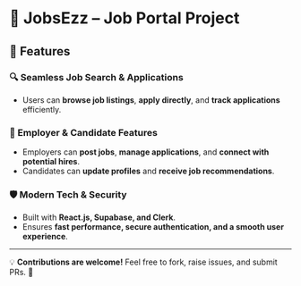 # 🚀 JobsEzz – Job Portal Project

## 📌 Features

### 🔍 Seamless Job Search & Applications
- Users can **browse job listings**, **apply directly**, and **track applications** efficiently.

### 👥 Employer & Candidate Features
- Employers can **post jobs**, **manage applications**, and **connect with potential hires**.
- Candidates can **update profiles** and **receive job recommendations**.

### 🛡️ Modern Tech & Security
- Built with **React.js, Supabase, and Clerk**.
- Ensures **fast performance, secure authentication, and a smooth user experience**.

---

💡 **Contributions are welcome!** Feel free to fork, raise issues, and submit PRs. 🚀

